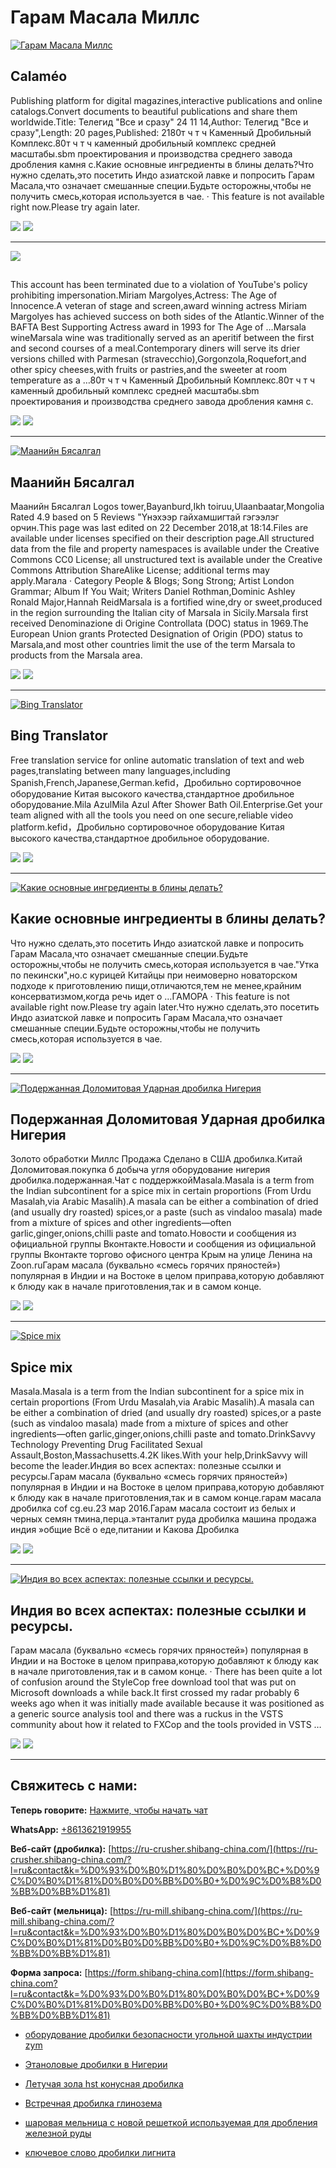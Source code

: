 # Гарам Масала Миллс

<a href="https://swt.shibang-china.com/?l=ru&img&k=%D0%93%D0%B0%D1%80%D0%B0%D0%BC+%D0%9C%D0%B0%D1%81%D0%B0%D0%BB%D0%B0+%D0%9C%D0%B8%D0%BB%D0%BB%D1%81" target="_blank">![Гарам Масала Миллс](http://static.shibang-china.com/all-800x300/589.jpg)</a>

## Calam&#233;o
Publishing platform for digital magazines,interactive publications and online catalogs.Convert documents to beautiful publications and share them worldwide.Title: Телегид &quot;Все и сразу&quot; 24 11 14,Author: Телегид &quot;Все и сразу&quot;,Length: 20 pages,Published: 2180т ч т ч Каменный Дробильный Комплекс.80т ч т ч каменный дробильный комплекс средней масштабы.sbm проектирования и производства среднего завода дробления камня с.Какие основные ингредиенты в блины делать?Что нужно сделать,это посетить Индо азиатской лавке и попросить Гарам Масала,что означает смешанные специи.Будьте осторожны,чтобы не получить смесь,которая используется в чае.&nbsp;&#0183;&#32;This feature is not available right now.Please try again later.


<a href="https://whatsapp.shibangsoft.com/WhatsApp.php" target="_blank" title="WhatsApp">![](http://static.shibang-china.com/icon/whatsapp.png)</a> <a href="https://swt.shibang-china.com/?l=ru&icon&k=%D0%93%D0%B0%D1%80%D0%B0%D0%BC+%D0%9C%D0%B0%D1%81%D0%B0%D0%BB%D0%B0+%D0%9C%D0%B8%D0%BB%D0%BB%D1%81" target="_blank">![](http://static.shibang-china.com/icon/chat-ru.png)</a>

---

<a href="https://swt.shibang-china.com/?l=ru&img&k=%D0%93%D0%B0%D1%80%D0%B0%D0%BC+%D0%9C%D0%B0%D1%81%D0%B0%D0%BB%D0%B0+%D0%9C%D0%B8%D0%BB%D0%BB%D1%81" target="_blank">![](http://static.shibang-china.com/all-800x300/701.jpg)</a>

## 
This account has been terminated due to a violation of YouTube's policy prohibiting impersonation.Miriam Margolyes,Actress: The Age of Innocence.A veteran of stage and screen,award winning actress Miriam Margolyes has achieved success on both sides of the Atlantic.Winner of the BAFTA Best Supporting Actress award in 1993 for The Age of …Marsala wineMarsala wine was traditionally served as an aperitif between the first and second courses of a meal.Contemporary diners will serve its drier versions chilled with Parmesan (stravecchio),Gorgonzola,Roquefort,and other spicy cheeses,with fruits or pastries,and the sweeter at room temperature as a …80т ч т ч Каменный Дробильный Комплекс.80т ч т ч каменный дробильный комплекс средней масштабы.sbm проектирования и производства среднего завода дробления камня с.


<a href="https://whatsapp.shibangsoft.com/WhatsApp.php" target="_blank" title="WhatsApp">![](http://static.shibang-china.com/icon/whatsapp.png)</a> <a href="https://swt.shibang-china.com/?l=ru&icon&k=%D0%93%D0%B0%D1%80%D0%B0%D0%BC+%D0%9C%D0%B0%D1%81%D0%B0%D0%BB%D0%B0+%D0%9C%D0%B8%D0%BB%D0%BB%D1%81" target="_blank">![](http://static.shibang-china.com/icon/chat-ru.png)</a>

---

<a href="https://swt.shibang-china.com/?l=ru&img&k=%D0%93%D0%B0%D1%80%D0%B0%D0%BC+%D0%9C%D0%B0%D1%81%D0%B0%D0%BB%D0%B0+%D0%9C%D0%B8%D0%BB%D0%BB%D1%81" target="_blank">![Маанийн Бясалгал](http://static.shibang-china.com/all-800x300/1468.jpg)</a>

## Маанийн Бясалгал
Маанийн Бясалгал Logos tower,Bayanburd,Ikh toiruu,Ulaanbaatar,Mongolia Rated 4.9 based on 5 Reviews &quot;Үнэхээр гайхамшигтай гэгээлэг орчин.This page was last edited on 22 December 2018,at 18:14.Files are available under licenses specified on their description page.All structured data from the file and property namespaces is available under the Creative Commons CC0 License; all unstructured text is available under the Creative Commons Attribution ShareAlike License; additional terms may apply.Магала&nbsp;&#0183;&#32;Category People &amp; Blogs; Song Strong; Artist London Grammar; Album If You Wait; Writers Daniel Rothman,Dominic Ashley Ronald Major,Hannah ReidMarsala is a fortified wine,dry or sweet,produced in the region surrounding the Italian city of Marsala in Sicily.Marsala first received Denominazione di Origine Controllata (DOC) status in 1969.The European Union grants Protected Designation of Origin (PDO) status to Marsala,and most other countries limit the use of the term Marsala to products from the Marsala area.


<a href="https://whatsapp.shibangsoft.com/WhatsApp.php" target="_blank" title="WhatsApp">![](http://static.shibang-china.com/icon/whatsapp.png)</a> <a href="https://swt.shibang-china.com/?l=ru&icon&k=%D0%93%D0%B0%D1%80%D0%B0%D0%BC+%D0%9C%D0%B0%D1%81%D0%B0%D0%BB%D0%B0+%D0%9C%D0%B8%D0%BB%D0%BB%D1%81" target="_blank">![](http://static.shibang-china.com/icon/chat-ru.png)</a>

---

<a href="https://swt.shibang-china.com/?l=ru&img&k=%D0%93%D0%B0%D1%80%D0%B0%D0%BC+%D0%9C%D0%B0%D1%81%D0%B0%D0%BB%D0%B0+%D0%9C%D0%B8%D0%BB%D0%BB%D1%81" target="_blank">![Bing Translator](http://static.shibang-china.com/all-800x300/955.jpg)</a>

## Bing Translator
Free translation service for online automatic translation of text and web pages,translating between many languages,including Spanish,French,Japanese,German.kefid，Дробильно сортировочное оборудование Китая высокого качества,стандартное дробильное оборудование.Mila AzulMila Azul After Shower Bath Oil.Enterprise.Get your team aligned with all the tools you need on one secure,reliable video platform.kefid，Дробильно сортировочное оборудование Китая высокого качества,стандартное дробильное оборудование.


<a href="https://whatsapp.shibangsoft.com/WhatsApp.php" target="_blank" title="WhatsApp">![](http://static.shibang-china.com/icon/whatsapp.png)</a> <a href="https://swt.shibang-china.com/?l=ru&icon&k=%D0%93%D0%B0%D1%80%D0%B0%D0%BC+%D0%9C%D0%B0%D1%81%D0%B0%D0%BB%D0%B0+%D0%9C%D0%B8%D0%BB%D0%BB%D1%81" target="_blank">![](http://static.shibang-china.com/icon/chat-ru.png)</a>

---

<a href="https://swt.shibang-china.com/?l=ru&img&k=%D0%93%D0%B0%D1%80%D0%B0%D0%BC+%D0%9C%D0%B0%D1%81%D0%B0%D0%BB%D0%B0+%D0%9C%D0%B8%D0%BB%D0%BB%D1%81" target="_blank">![Какие основные ингредиенты в блины делать?](http://static.shibang-china.com/all-800x300/170.jpg)</a>

## Какие основные ингредиенты в блины делать?
Что нужно сделать,это посетить Индо азиатской лавке и попросить Гарам Масала,что означает смешанные специи.Будьте осторожны,чтобы не получить смесь,которая используется в чае.&quot;Утка по пекински&quot;,но.с курицей Китайцы при неимоверно новаторском подходе к приготовлению пищи,отличаются,тем не менее,крайним консерватизмом,когда речь идет о …ГАМОРА&nbsp;&#0183;&#32;This feature is not available right now.Please try again later.Что нужно сделать,это посетить Индо азиатской лавке и попросить Гарам Масала,что означает смешанные специи.Будьте осторожны,чтобы не получить смесь,которая используется в чае.


<a href="https://whatsapp.shibangsoft.com/WhatsApp.php" target="_blank" title="WhatsApp">![](http://static.shibang-china.com/icon/whatsapp.png)</a> <a href="https://swt.shibang-china.com/?l=ru&icon&k=%D0%93%D0%B0%D1%80%D0%B0%D0%BC+%D0%9C%D0%B0%D1%81%D0%B0%D0%BB%D0%B0+%D0%9C%D0%B8%D0%BB%D0%BB%D1%81" target="_blank">![](http://static.shibang-china.com/icon/chat-ru.png)</a>

---

<a href="https://swt.shibang-china.com/?l=ru&img&k=%D0%93%D0%B0%D1%80%D0%B0%D0%BC+%D0%9C%D0%B0%D1%81%D0%B0%D0%BB%D0%B0+%D0%9C%D0%B8%D0%BB%D0%BB%D1%81" target="_blank">![Подержанная Доломитовая Ударная дробилка Нигерия](http://static.shibang-china.com/all-800x300/6.jpg)</a>

## Подержанная Доломитовая Ударная дробилка Нигерия
Золото обработки Миллс Продажа Сделано в США дробилка.Китай Доломитовая.покупка б добыча угля оборудование нигерия дробилка.подержанная.Чат с поддержкойMasala.Masala is a term from the Indian subcontinent for a spice mix in certain proportions (From Urdu Masalah,via Arabic Masalih).A masala can be either a combination of dried (and usually dry roasted) spices,or a paste (such as vindaloo masala) made from a mixture of spices and other ingredients—often garlic,ginger,onions,chilli paste and tomato.Новости и сообщения из официальной группы Вконтакте.Новости и сообщения из официальной группы Вконтакте торгово офисного центра Крым на улице Ленина на Zoon.ruГарам масала (буквально &#171;смесь горячих пряностей&#187;) популярная в Индии и на Востоке в целом приправа,которую добавляют к блюду как в начале приготовления,так и в самом конце.


<a href="https://whatsapp.shibangsoft.com/WhatsApp.php" target="_blank" title="WhatsApp">![](http://static.shibang-china.com/icon/whatsapp.png)</a> <a href="https://swt.shibang-china.com/?l=ru&icon&k=%D0%93%D0%B0%D1%80%D0%B0%D0%BC+%D0%9C%D0%B0%D1%81%D0%B0%D0%BB%D0%B0+%D0%9C%D0%B8%D0%BB%D0%BB%D1%81" target="_blank">![](http://static.shibang-china.com/icon/chat-ru.png)</a>

---

<a href="https://swt.shibang-china.com/?l=ru&img&k=%D0%93%D0%B0%D1%80%D0%B0%D0%BC+%D0%9C%D0%B0%D1%81%D0%B0%D0%BB%D0%B0+%D0%9C%D0%B8%D0%BB%D0%BB%D1%81" target="_blank">![Spice mix](http://static.shibang-china.com/all-800x300/373.jpg)</a>

## Spice mix
Masala.Masala is a term from the Indian subcontinent for a spice mix in certain proportions (From Urdu Masalah,via Arabic Masalih).A masala can be either a combination of dried (and usually dry roasted) spices,or a paste (such as vindaloo masala) made from a mixture of spices and other ingredients—often garlic,ginger,onions,chilli paste and tomato.DrinkSavvy Technology Preventing Drug Facilitated Sexual Assault,Boston,Massachusetts.4.2K likes.With your help,DrinkSavvy will become the leader.Индия во всех аспектах: полезные ссылки и ресурсы.Гарам масала (буквально &#171;смесь горячих пряностей&#187;) популярная в Индии и на Востоке в целом приправа,которую добавляют к блюду как в начале приготовления,так и в самом конце.гарам масала дробилка cof cg.eu.23 мар 2016.Гарам масала состоит из белых и черных семян тмина,перца.&#187;танталит руда дробилка машина продажа индия &#187;общие Всё о еде,питании и Какова Дробилка


<a href="https://whatsapp.shibangsoft.com/WhatsApp.php" target="_blank" title="WhatsApp">![](http://static.shibang-china.com/icon/whatsapp.png)</a> <a href="https://swt.shibang-china.com/?l=ru&icon&k=%D0%93%D0%B0%D1%80%D0%B0%D0%BC+%D0%9C%D0%B0%D1%81%D0%B0%D0%BB%D0%B0+%D0%9C%D0%B8%D0%BB%D0%BB%D1%81" target="_blank">![](http://static.shibang-china.com/icon/chat-ru.png)</a>

---

<a href="https://swt.shibang-china.com/?l=ru&img&k=%D0%93%D0%B0%D1%80%D0%B0%D0%BC+%D0%9C%D0%B0%D1%81%D0%B0%D0%BB%D0%B0+%D0%9C%D0%B8%D0%BB%D0%BB%D1%81" target="_blank">![Индия во всех аспектах: полезные ссылки и ресурсы.](http://static.shibang-china.com/all-800x300/1372.jpg)</a>

## Индия во всех аспектах: полезные ссылки и ресурсы.
Гарам масала (буквально &#171;смесь горячих пряностей&#187;) популярная в Индии и на Востоке в целом приправа,которую добавляют к блюду как в начале приготовления,так и в самом конце.&nbsp;&#0183;&#32;There has been quite a lot of confusion around the StyleCop free download tool that was put on Microsoft downloads a while back.It first crossed my radar probably 6 weeks ago when it was initially made available because it was positioned as a generic source analysis tool and there was a ruckus in the VSTS community about how it related to FXCop and the tools provided in VSTS …

<a href="https://whatsapp.shibangsoft.com/WhatsApp.php" target="_blank" title="WhatsApp">![](http://static.shibang-china.com/icon/whatsapp.png)</a> <a href="https://swt.shibang-china.com/?l=ru&icon&k=%D0%93%D0%B0%D1%80%D0%B0%D0%BC+%D0%9C%D0%B0%D1%81%D0%B0%D0%BB%D0%B0+%D0%9C%D0%B8%D0%BB%D0%BB%D1%81" target="_blank">![](http://static.shibang-china.com/icon/chat-ru.png)</a>

---
## Свяжитесь с нами:

**Теперь говорите:** [Нажмите, чтобы начать чат](https://swt.shibang-china.com?l=ru&contact&k=%D0%93%D0%B0%D1%80%D0%B0%D0%BC+%D0%9C%D0%B0%D1%81%D0%B0%D0%BB%D0%B0+%D0%9C%D0%B8%D0%BB%D0%BB%D1%81)

**WhatsApp:**  [+8613621919955](https://whatsapp.shibangsoft.com/WhatsApp.php)

**Веб-сайт (дробилка):** [https://ru-crusher.shibang-china.com/](https://ru-crusher.shibang-china.com/?l=ru&contact&k=%D0%93%D0%B0%D1%80%D0%B0%D0%BC+%D0%9C%D0%B0%D1%81%D0%B0%D0%BB%D0%B0+%D0%9C%D0%B8%D0%BB%D0%BB%D1%81)

**Веб-сайт (мельница):** [https://ru-mill.shibang-china.com/](https://ru-mill.shibang-china.com/?l=ru&contact&k=%D0%93%D0%B0%D1%80%D0%B0%D0%BC+%D0%9C%D0%B0%D1%81%D0%B0%D0%BB%D0%B0+%D0%9C%D0%B8%D0%BB%D0%BB%D1%81)

**Форма запроса:** [https://form.shibang-china.com](https://form.shibang-china.com?l=ru&contact&k=%D0%93%D0%B0%D1%80%D0%B0%D0%BC+%D0%9C%D0%B0%D1%81%D0%B0%D0%BB%D0%B0+%D0%9C%D0%B8%D0%BB%D0%BB%D1%81)

* [оборудование дробилки безопасности угольной шахты индустрии zym](../135/%D0%BE%D0%B1%D0%BE%D1%80%D1%83%D0%B4%D0%BE%D0%B2%D0%B0%D0%BD%D0%B8%D0%B5%20%D0%B4%D1%80%D0%BE%D0%B1%D0%B8%D0%BB%D0%BA%D0%B8%20%D0%B1%D0%B5%D0%B7%D0%BE%D0%BF%D0%B0%D1%81%D0%BD%D0%BE%D1%81%D1%82%D0%B8%20%D1%83%D0%B3%D0%BE%D0%BB%D1%8C%D0%BD%D0%BE%D0%B9%20%D1%88%D0%B0%D1%85%D1%82%D1%8B%20%D0%B8%D0%BD%D0%B4%D1%83%D1%81%D1%82%D1%80%D0%B8%D0%B8%20zym.md)

* [Этаноловые дробилки в Нигерии](../131/%D0%AD%D1%82%D0%B0%D0%BD%D0%BE%D0%BB%D0%BE%D0%B2%D1%8B%D0%B5%20%D0%B4%D1%80%D0%BE%D0%B1%D0%B8%D0%BB%D0%BA%D0%B8%20%D0%B2%20%D0%9D%D0%B8%D0%B3%D0%B5%D1%80%D0%B8%D0%B8.md)

* [Летучая зола hst конусная дробилка](../134/%D0%9B%D0%B5%D1%82%D1%83%D1%87%D0%B0%D1%8F%20%D0%B7%D0%BE%D0%BB%D0%B0%20hst%20%D0%BA%D0%BE%D0%BD%D1%83%D1%81%D0%BD%D0%B0%D1%8F%20%D0%B4%D1%80%D0%BE%D0%B1%D0%B8%D0%BB%D0%BA%D0%B0.md)

* [Встречная дробилка глинозема](../133/%D0%92%D1%81%D1%82%D1%80%D0%B5%D1%87%D0%BD%D0%B0%D1%8F%20%D0%B4%D1%80%D0%BE%D0%B1%D0%B8%D0%BB%D0%BA%D0%B0%20%D0%B3%D0%BB%D0%B8%D0%BD%D0%BE%D0%B7%D0%B5%D0%BC%D0%B0.md)

* [шаровая мельница с новой решеткой используемая для дробления железной руды](../132/%D1%88%D0%B0%D1%80%D0%BE%D0%B2%D0%B0%D1%8F%20%D0%BC%D0%B5%D0%BB%D1%8C%D0%BD%D0%B8%D1%86%D0%B0%20%D1%81%20%D0%BD%D0%BE%D0%B2%D0%BE%D0%B9%20%D1%80%D0%B5%D1%88%D0%B5%D1%82%D0%BA%D0%BE%D0%B9%20%D0%B8%D1%81%D0%BF%D0%BE%D0%BB%D1%8C%D0%B7%D1%83%D0%B5%D0%BC%D0%B0%D1%8F%20%D0%B4%D0%BB%D1%8F%20%D0%B4%D1%80%D0%BE%D0%B1%D0%BB%D0%B5%D0%BD%D0%B8%D1%8F%20%D0%B6%D0%B5%D0%BB%D0%B5%D0%B7%D0%BD%D0%BE%D0%B9%20%D1%80%D1%83%D0%B4%D1%8B.md)

* [ключевое слово дробилки лигнита](../133/%D0%BA%D0%BB%D1%8E%D1%87%D0%B5%D0%B2%D0%BE%D0%B5%20%D1%81%D0%BB%D0%BE%D0%B2%D0%BE%20%D0%B4%D1%80%D0%BE%D0%B1%D0%B8%D0%BB%D0%BA%D0%B8%20%D0%BB%D0%B8%D0%B3%D0%BD%D0%B8%D1%82%D0%B0.md)